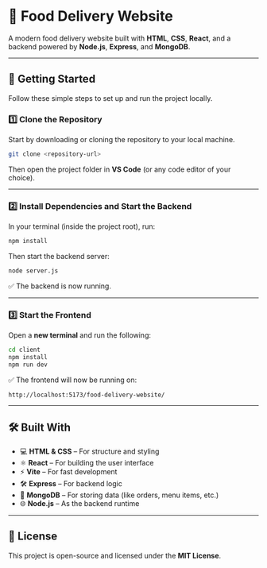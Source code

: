 # 🍔 Food Delivery Website

A modern food delivery website built with **HTML**, **CSS**, **React**, and a backend powered by **Node.js**, **Express**, and **MongoDB**.

---

## 🚀 Getting Started

Follow these simple steps to set up and run the project locally.

### 1️⃣ Clone the Repository

Start by downloading or cloning the repository to your local machine.

```sh
git clone <repository-url>
```

Then open the project folder in **VS Code** (or any code editor of your choice).

---

### 2️⃣ Install Dependencies and Start the Backend

In your terminal (inside the project root), run:

```sh
npm install
```

Then start the backend server:

```sh
node server.js
```

✅ The backend is now running.

---

### 3️⃣ Start the Frontend

Open a **new terminal** and run the following:

```sh
cd client
npm install
npm run dev
```

✅ The frontend will now be running on:

```
http://localhost:5173/food-delivery-website/
```

---

## 🛠 Built With

- 💻 **HTML & CSS** – For structure and styling
- ⚛️ **React** – For building the user interface
- ⚡️ **Vite** – For fast development
- 🛠 **Express** – For backend logic
- 🍃 **MongoDB** – For storing data (like orders, menu items, etc.)
- 🌐 **Node.js** – As the backend runtime

---

## 📄 License

This project is open-source and licensed under the **MIT License**.
